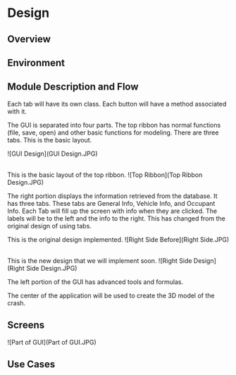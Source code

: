 # Design
## Overview
## Environment
## Module Description and Flow
Each tab will have its own class. Each button will have a method associated with it. 

The GUI is separated into four parts. The top ribbon has normal functions (file, save, open) and other basic functions for modeling. There are three tabs. This is the basic layout.

![GUI Design](GUI Design.JPG)

<br>
This is the basic layout of the top ribbon.
![Top Ribbon](Top Ribbon Design.JPG)

The right portion displays the information retrieved from the database. It has three tabs. These tabs are General Info, Vehicle Info, and Occupant Info. Each Tab will fill up the screen with info when they are clicked. The labels will be to the left and the info to the right.
This has changed from the original design of using tabs.

This is the original design implemented.
![Right Side Before](Right Side.JPG)

<br>
This is the new design that we will implement soon.
![Right Side Design](Right Side Design.JPG)

The left portion of the GUI has advanced tools and formulas. 

The center of the application will be used to create the 3D model of the crash.

## Screens
![Part of GUI](Part of GUI.JPG)

## Use Cases


